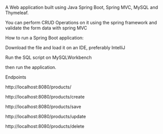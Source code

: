 A Web application built using Java Spring Boot, Spring MVC, MySQL and Thymeleaf. 

You can perform CRUD Operations on it using the spring framework and validate the form data with spring MVC

How to run a Spring Boot application:

Download the file and load it on an IDE, preferably IntelliJ

Run the SQL script on MySQLWorkbench

then run the application. 

Endpoints

http://localhost:8080/products/

http://localhost:8080/products/create

http://localhost:8080/products/save

http://localhost:8080/products/update

http://localhost:8080/products/delete
